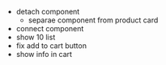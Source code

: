- detach component
  - separae component from product card
- connect component
- show 10 list
- fix add to cart button
- show info in cart